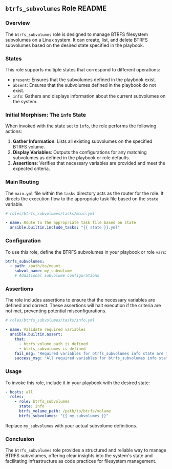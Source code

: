 ## `btrfs_subvolumes` Role README

### Overview

The `btrfs_subvolumes` role is designed to manage BTRFS filesystem subvolumes on a Linux system. It can create, list, and delete BTRFS subvolumes based on the desired state specified in the playbook.

### States

This role supports multiple states that correspond to different operations:

- `present`: Ensures that the subvolumes defined in the playbook exist.
- `absent`: Ensures that the subvolumes defined in the playbook do not exist.
- `info`: Gathers and displays information about the current subvolumes on the system.

### Initial Morphism: The `info` State

When invoked with the state set to `info`, the role performs the following actions:

1. **Gather Information**: Lists all existing subvolumes on the specified BTRFS volume.
2. **Display Variables**: Outputs the configurations for any matching subvolumes as defined in the playbook or role defaults.
3. **Assertions**: Verifies that necessary variables are provided and meet the expected criteria.

### Main Routing

The `main.yml` file within the `tasks` directory acts as the router for the role. It directs the execution flow to the appropriate task file based on the `state` variable.

```yaml
# roles/btrfs_subvolumes/tasks/main.yml

- name: Route to the appropriate task file based on state
  ansible.builtin.include_tasks: "{{ state }}.yml"
```

### Configuration

To use this role, define the BTRFS subvolumes in your playbook or role `vars`:

```yaml
btrfs_subvolumes:
  - path: /path/to/mount
    subvol_name: my_subvolume
    # Additional subvolume configurations
```

### Assertions

The role includes assertions to ensure that the necessary variables are defined and correct. These assertions will halt execution if the criteria are not met, preventing potential misconfigurations.

```yaml
# roles/btrfs_subvolumes/tasks/info.yml

- name: Validate required variables
  ansible.builtin.assert:
    that:
      - btrfs_volume_path is defined
      - btrfs_subvolumes is defined
    fail_msg: "Required variables for btrfs_subvolumes info state are missing."
    success_msg: "All required variables for btrfs_subvolumes info state are present."
```

### Usage

To invoke this role, include it in your playbook with the desired state:

```yaml
- hosts: all
  roles:
    - role: btrfs_subvolumes
      state: info
      btrfs_volume_path: /path/to/btrfs/volume
      btrfs_subvolumes: "{{ my_subvolumes }}"
```

Replace `my_subvolumes` with your actual subvolume definitions.

### Conclusion

The `btrfs_subvolumes` role provides a structured and reliable way to manage BTRFS subvolumes, offering clear insights into the system's state and facilitating infrastructure as code practices for filesystem management.
